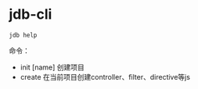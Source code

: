# jdb-cli

```
jdb help
```

命令：
  
  - init [name]  创建项目
  - create       在当前项目创建controller、filter、directive等js